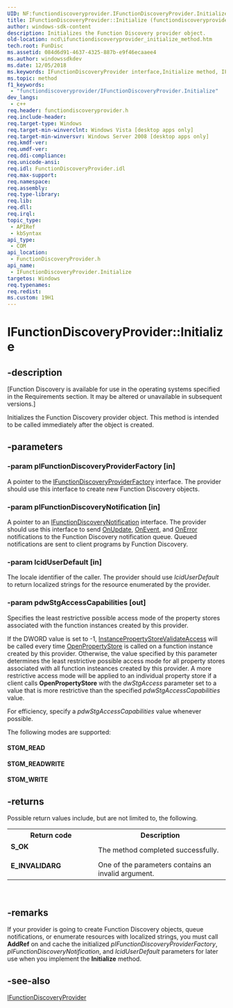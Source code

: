 ```yaml
---
UID: NF:functiondiscoveryprovider.IFunctionDiscoveryProvider.Initialize
title: IFunctionDiscoveryProvider::Initialize (functiondiscoveryprovider.h)
author: windows-sdk-content
description: Initializes the Function Discovery provider object.
old-location: ncd\ifunctiondiscoveryprovider_initialize_method.htm
tech.root: FunDisc
ms.assetid: 084d6d91-4637-4325-887b-e9f46ecaaee4
ms.author: windowssdkdev
ms.date: 12/05/2018
ms.keywords: IFunctionDiscoveryProvider interface,Initialize method, IFunctionDiscoveryProvider.Initialize, IFunctionDiscoveryProvider::Initialize, Initialize, Initialize method, Initialize method,IFunctionDiscoveryProvider interface, STGM_READ, STGM_READWRITE, STGM_WRITE, functiondiscoveryprovider/IFunctionDiscoveryProvider::Initialize, ncd.ifunctiondiscoveryprovider_initialize_method
ms.topic: method
f1_keywords: 
 - "functiondiscoveryprovider/IFunctionDiscoveryProvider.Initialize"
dev_langs:
 - c++
req.header: functiondiscoveryprovider.h
req.include-header: 
req.target-type: Windows
req.target-min-winverclnt: Windows Vista [desktop apps only]
req.target-min-winversvr: Windows Server 2008 [desktop apps only]
req.kmdf-ver: 
req.umdf-ver: 
req.ddi-compliance: 
req.unicode-ansi: 
req.idl: FunctionDiscoveryProvider.idl
req.max-support: 
req.namespace: 
req.assembly: 
req.type-library: 
req.lib: 
req.dll: 
req.irql: 
topic_type:
 - APIRef
 - kbSyntax
api_type:
 - COM
api_location:
 - FunctionDiscoveryProvider.h
api_name:
 - IFunctionDiscoveryProvider.Initialize
targetos: Windows
req.typenames: 
req.redist: 
ms.custom: 19H1
---
```


# IFunctionDiscoveryProvider::Initialize


## -description


<p class="CCE_Message">[Function Discovery is available for use in the operating systems specified in the Requirements section. It may be altered or unavailable in subsequent versions.]

Initializes the Function Discovery provider object.  This method is intended to be called immediately after the object is created.


## -parameters




### -param pIFunctionDiscoveryProviderFactory [in]

A pointer to the <a href="https://docs.microsoft.com/windows/desktop/api/functiondiscoveryprovider/nn-functiondiscoveryprovider-ifunctiondiscoveryproviderfactory">IFunctionDiscoveryProviderFactory</a> interface. The provider should use this interface to create new Function Discovery objects.


### -param pIFunctionDiscoveryNotification [in]

A pointer to an <a href="https://docs.microsoft.com/windows/desktop/api/functiondiscoveryapi/nn-functiondiscoveryapi-ifunctiondiscoverynotification">IFunctionDiscoveryNotification</a> interface. The provider should use this interface to send <a href="https://docs.microsoft.com/windows/desktop/api/functiondiscoveryapi/nf-functiondiscoveryapi-ifunctiondiscoverynotification-onupdate">OnUpdate</a>, <a href="https://docs.microsoft.com/windows/desktop/api/functiondiscoveryapi/nf-functiondiscoveryapi-ifunctiondiscoverynotification-onevent">OnEvent</a>, and <a href="https://docs.microsoft.com/windows/desktop/api/functiondiscoveryapi/nf-functiondiscoveryapi-ifunctiondiscoverynotification-onerror">OnError</a> notifications to the Function Discovery notification queue. Queued notifications are sent to client programs by Function Discovery.


### -param lcidUserDefault [in]

The locale identifier of the caller. The provider should use <i>lcidUserDefault</i> to return localized strings for the resource enumerated by the provider. 


### -param pdwStgAccessCapabilities [out]

Specifies the least restrictive possible access mode of the  property stores associated with the function instances created by this provider.  

If the DWORD value is set to -1, <a href="https://docs.microsoft.com/windows/desktop/api/functiondiscoveryprovider/nf-functiondiscoveryprovider-ifunctiondiscoveryprovider-instancepropertystorevalidateaccess">InstancePropertyStoreValidateAccess</a> will be called every time <a href="https://docs.microsoft.com/windows/desktop/api/functiondiscoveryapi/nf-functiondiscoveryapi-ifunctioninstance-openpropertystore">OpenPropertyStore</a> is called on a function instance created by this provider.  Otherwise, the value specified by this parameter determines the least restrictive possible access mode for all property stores associated with all function insteances created by this provider. A more restrictive access mode will be applied to an individual property store if a client calls <b>OpenPropertyStore</b> with the <i>dwStgAccess</i> parameter set to a value that is more restrictive than the specified  <i>pdwStgAccessCapabilities</i> value.

For efficiency, specify a <i>pdwStgAccessCapabilities</i>  value whenever possible.

The following modes are supported: 

<a id="STGM_READ"></a>
<a id="stgm_read"></a>


#### STGM_READ

<a id="STGM_READWRITE"></a>
<a id="stgm_readwrite"></a>


#### STGM_READWRITE

<a id="STGM_WRITE"></a>
<a id="stgm_write"></a>


#### STGM_WRITE


## -returns



Possible return values include, but are not limited to, the following.

<table>
<tr>
<th>Return code</th>
<th>Description</th>
</tr>
<tr>
<td width="40%">
<dl>
<dt><b>S_OK</b></dt>
</dl>
</td>
<td width="60%">
The method completed successfully.

</td>
</tr>
<tr>
<td width="40%">
<dl>
<dt><b>E_INVALIDARG</b></dt>
</dl>
</td>
<td width="60%">
One of the parameters contains an invalid argument.

</td>
</tr>
</table>
 




## -remarks



If your provider is going to create Function Discovery objects, queue notifications, or enumerate resources with localized strings, you must call <b>AddRef</b> on and cache  the initialized <i>pIFunctionDiscoveryProviderFactory</i>, <i>pIFunctionDiscoveryNotification</i>, and <i>lcidUserDefault</i> parameters for later use when you implement the <b>Initialize</b> method.




## -see-also




<a href="https://docs.microsoft.com/windows/desktop/api/functiondiscoveryprovider/nn-functiondiscoveryprovider-ifunctiondiscoveryprovider">IFunctionDiscoveryProvider</a>
 

 

